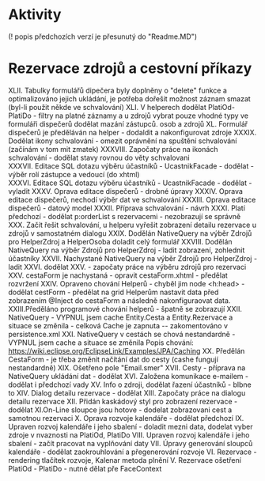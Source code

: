 # Aktivity
(! popis předchozích verzí je přesunutý do "Readme.MD")

Rezervace zdrojů a cestovní příkazy
===================================
XLII. Tabulky formulářů dipečera byly doplněny o "delete" funkce a optimalizováno jejich ukládání, je potřeba dořešit možnost záznam smazat (byl-li použit někde ve schvalování)
XLI. V helperech dodělat PlatiOd-PlatiDo - filtry na platné záznamy a u zdrojů vybrat pouze vhodné typy
     ve formuláři dispečerů dodělat mazání zástupců. osob a zdrojů
XL. Formulář dispečerů je předěláván na helper - dodaldit a nakonfigurovat zdroje
XXXIX. Dodělat ikony schvalování - omezit oprávnění na spuštění schvalování  (začínám v tom mit zmatek)
XXXVIII. Započaty práce na ikonách schvalování - dodělat stavy rovnou do věty schvalovani       
XXXVII. Editace SQL dotazu výběru účastníků - UcastnikFacade - dodělat - výběr rolí zástupce a vedoucí (do xhtml)       
XXXVI. Editace SQL dotazu výběru účastníků - UcastnikFacade - dodělat - vyladit
XXXV. Oprava editace dispečerů - drobné úpravy
XXXIV. Oprava editace dispečerů, nechodí výběr dat ve schvalování
XXXIII. Oprava editace dispečerů - datový model 
XXXII. Příprava schvalování - návrh
XXXI. Platí předchozí - dodělat p:orderList s rezervacemi - nezobrazují se správně
XXX. Začít řešit schvalování, u helperu vyřešit zobrazení detailu rezervace u zdrojů v samostatném dialogu
XXIX. Dodělán NativeQuery na výběr Zdrojů pro HelperZdroj a HelperOsoba
      doladit celý formulář 
XXVIII. Dodělán NativeQuery na výběr Zdrojů pro HelperZdroj - ladit zobrazení, zohlednit účastníky 
XXVII. Nachystané NativeQuery na výběr Zdrojů pro HelperZdroj - ladit
XXVI. dodělat XXV. - započaty práce na výběru zdrojů pro rezervaci 
XXV. cestaForm je nachystaná - opravit cestaForm.xhtml - předělat rozvržení
XXIV. Opraveno chování Helperů - chyběl jim node <h:head> - dodělat cestForm - předělat na grid
      Helperům nastavit data před zobrazením @Inject do cestaForm a následně nakonfiguraovat data.
XXIII.Předěláno programové chování helperů - špatně se zobrazují
XXII. NativeQuery - VYPNUL jsem cache Entity.Cesta a Entity.Rezervace a situace se změnila - celková Cache je zapnuta
      -- zakomentováno v persistence.xml
XXI. NativeQuery v cestách se chová nestandardně - VYPNUL jsem cache a situace se změnila
     Popis chování: https://wiki.eclipse.org/EclipseLink/Examples/JPA/Caching
XX. Předělán CestaForm - je třeba změnit načítání dat do cesty (cashe fungují nestandardně)
XIX. Ošetřeno pole "Email.smer"
XVII. Cesty - příprava na NativeQuery ukládání dat - dodělat
XVI. Založena komunikace e-mailem - dodělat i předchozí vady 
XV. Info o zdroji, dodělat řazení účastníků - blbne to
XIV.  Dialog detailu rezervace - dodělat
XIII. Započaty práce na dialogu detailu rezervace
XII. Přidán kaskádový styl pro zobrazení rezervace - dodělat
XI.On-Line sloupce jsou hotove - dodelat zobrazovani cest a samotnou rezervaci
X. Oprava rozvoje kalendáře - dodělat předchozí
IX. Upraven rozvoj kalendáře i jeho sbalení - doladit mezni data,
dodelat vyber zdroje v nvaznosti na PlatiOd, PlatiDo
VIII. Upraven rozvoj kalendáře i jeho sbalení - začít pracovat na vyplňování daty
VII. Úpravy generování sloupců kalendáře - dodělat zaokrouhlování a přegenerování rozvoje
VI. Rezervace - rendering tlačítek rozvoje, Kalenar metoda plnění
V. Rezervace ošetření PlatiOd - PlatiDo - nutné dělat pře FaceContext
